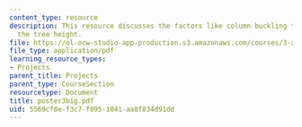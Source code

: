 ```yaml
---
content_type: resource
description: This resource discusses the factors like column buckling that affects
  the tree height.
file: https://ol-ocw-studio-app-production.s3.amazonaws.com/courses/3-a26-freshman-seminar-the-nature-of-engineering-fall-2005/5569cf8ef3c7f0951041aa8f834d91dd_poster3big.pdf
file_type: application/pdf
learning_resource_types:
- Projects
parent_title: Projects
parent_type: CourseSection
resourcetype: Document
title: poster3big.pdf
uid: 5569cf8e-f3c7-f095-1041-aa8f834d91dd
---
```

